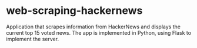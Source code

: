 # web-scraping-hackernews

Application that scrapes information from HackerNews and displays the current top 15 voted news. The app is implemented in Python, using Flask to implement the server. 